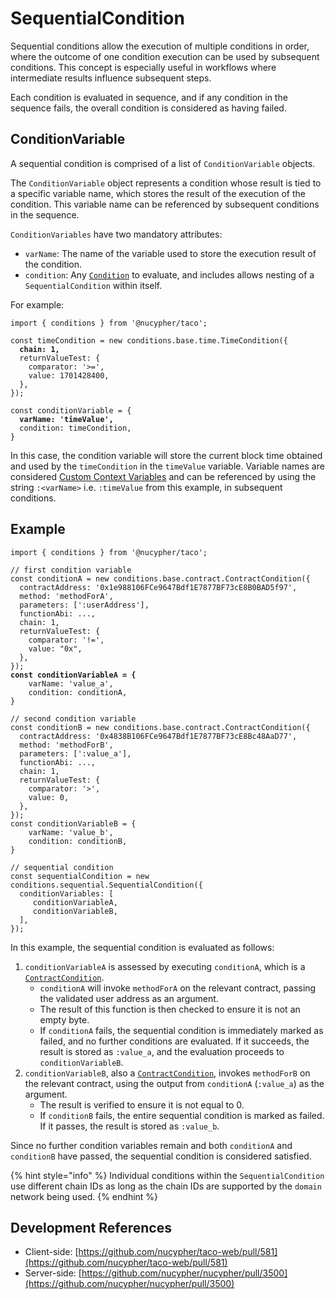 # SequentialCondition

Sequential conditions allow the execution of multiple conditions in order, where the outcome of one condition execution can be used by subsequent conditions. This concept is especially useful in workflows where intermediate results influence subsequent steps.

Each condition is evaluated in sequence, and if any condition in the sequence fails, the overall condition is considered as having failed.

## ConditionVariable

A sequential condition is comprised of a list of `ConditionVariable` objects.

The `ConditionVariable` object represents a condition whose result is tied to a specific variable name, which stores the result of the execution of the condition. This variable name can be referenced by subsequent conditions in the sequence.&#x20;

`ConditionVariables` have two mandatory attributes:

* `varName`: The name of the variable used to store the execution result of the condition.
* `condition`: Any [`Condition`](../../application-development/conditions/) to evaluate, and includes allows nesting of a `SequentialCondition` within itself.

For example:

<pre class="language-typescript"><code class="lang-typescript">import { conditions } from '@nucypher/taco';

const timeCondition = new conditions.base.time.TimeCondition({
<strong>  chain: 1,
</strong>  returnValueTest: {
    comparator: '>=',
    value: 1701428400,
  },
});

const conditionVariable = {
<strong>  varName: 'timeValue',
</strong>  condition: timeCondition,
}
</code></pre>

In this case, the condition variable will store the current block time obtained and used by the `timeCondition` in the `timeValue` variable. Variable names are considered [Custom Context Variables](../../authentication/conditioncontext-and-context-variables.md#context-variables) and can be referenced by using the string `:<varName>` i.e. `:timeValue` from this example, in subsequent conditions.

## Example

<pre class="language-typescript"><code class="lang-typescript">import { conditions } from '@nucypher/taco';

// first condition variable
const conditionA = new conditions.base.contract.ContractCondition({
  contractAddress: '0x1e988106FCe9647Bdf1E7877BF73cE8B0BAD5f97',
  method: 'methodForA',
  parameters: [':userAddress'],
  functionAbi: ...,
  chain: 1,
  returnValueTest: {
    comparator: '!=',
    value: "0x",
  },
});
<strong>const conditionVariableA = {
</strong>    varName: 'value_a',
    condition: conditionA,
}

// second condition variable
const conditionB = new conditions.base.contract.ContractCondition({
  contractAddress: '0x4838B106FCe9647Bdf1E7877BF73cE8Bc48AaD77',
  method: 'methodForB',
  parameters: [':value_a'],
  functionAbi: ...,
  chain: 1,
  returnValueTest: {
    comparator: '>',
    value: 0,
  },
});
const conditionVariableB = {
    varName: 'value_b',
    condition: conditionB,
}

// sequential condition
const sequentialCondition = new conditions.sequential.SequentialCondition({
  conditionVariables: [
     conditionVariableA,
     conditionVariableB,
  ],
});
</code></pre>

In this example, the sequential condition is evaluated as follows:

1. `conditionVariableA` is assessed by executing `conditionA`, which is a [`ContractCondition`](../contractcondition/).
   * `conditionA` will invoke `methodForA` on the relevant contract, passing the validated user address as an argument.
   * The result of this function is then checked to ensure it is not an empty byte.
   * If `conditionA` fails, the sequential condition is immediately marked as failed, and no further conditions are evaluated. If it succeeds, the result is stored as `:value_a`, and the evaluation proceeds to `conditionVariableB`.
2. `conditionVariableB`, also a [`ContractCondition`](../contractcondition/), invokes `methodForB` on the relevant contract, using the output from `conditionA` (`:value_a`) as the argument.
   * The result is verified to ensure it is not equal to 0.
   * If `conditionB` fails, the entire sequential condition is marked as failed. If it passes, the result is stored as `:value_b`.

Since no further condition variables remain and both `conditionA` and `conditionB` have passed, the sequential condition is considered satisfied.

{% hint style="info" %}
Individual conditions within the `SequentialCondition` use different chain IDs as long as the chain IDs are supported by the `domain` network being used.
{% endhint %}

## Development References

* Client-side: [https://github.com/nucypher/taco-web/pull/581](https://github.com/nucypher/taco-web/pull/581)
* Server-side: [https://github.com/nucypher/nucypher/pull/3500](https://github.com/nucypher/nucypher/pull/3500)
